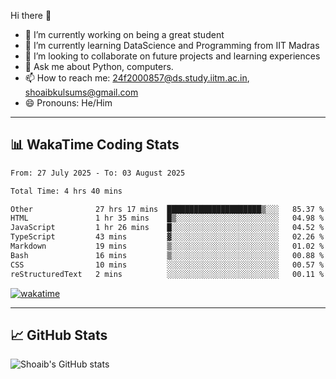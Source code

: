 Hi there 👋

<!--
**shoaib2000857/shoaib2000857** is a ✨ _special_ ✨ repository because its `README.md` (this file) appears on your GitHub profile.

Here are some ideas to get you started: -->

- 🔭 I’m currently working on being a great student  
- 🌱 I’m currently learning DataScience and Programming from IIT Madras  
- 👯 I’m looking to collaborate on future projects and learning experiences  
- 💬 Ask me about Python, computers.  
- 📫 How to reach me: 24f2000857@ds.study.iitm.ac.in, shoaibkulsums@gmail.com  
- 😄 Pronouns: He/Him  

---

## 📊 WakaTime Coding Stats

<!--START_SECTION:waka-->

```txt
From: 27 July 2025 - To: 03 August 2025

Total Time: 4 hrs 40 mins

Other              27 hrs 17 mins  █████████████████████▒░░░   85.37 %
HTML               1 hr 35 mins    █▒░░░░░░░░░░░░░░░░░░░░░░░   04.98 %
JavaScript         1 hr 26 mins    █░░░░░░░░░░░░░░░░░░░░░░░░   04.52 %
TypeScript         43 mins         ▓░░░░░░░░░░░░░░░░░░░░░░░░   02.26 %
Markdown           19 mins         ▒░░░░░░░░░░░░░░░░░░░░░░░░   01.02 %
Bash               16 mins         ▒░░░░░░░░░░░░░░░░░░░░░░░░   00.88 %
CSS                10 mins         ░░░░░░░░░░░░░░░░░░░░░░░░░   00.57 %
reStructuredText   2 mins          ░░░░░░░░░░░░░░░░░░░░░░░░░   00.11 %
```

<!--END_SECTION:waka-->

[![wakatime](https://wakatime.com/badge/user/a85deef6-2e94-465d-998e-c54914c040a2.svg)](https://wakatime.com/@a85deef6-2e94-465d-998e-c54914c040a2)

---

## 📈 GitHub Stats

![Shoaib's GitHub stats](https://github-readme-stats.vercel.app/api?username=shoaib2000857&show_icons=true&theme=radical)
